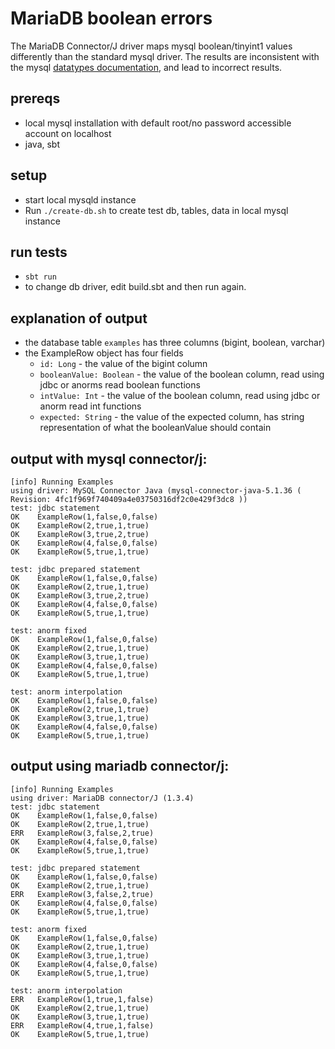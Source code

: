 # MariaDB boolean errors

The MariaDB Connector/J driver maps mysql
boolean/tinyint1 values differently than the standard
mysql driver. The results are inconsistent with the mysql
[datatypes documentation](http://dev.mysql.com/doc/refman/5.7/en/numeric-type-overview.html),
and lead to incorrect results.

## prereqs

- local mysql installation with default root/no password accessible account on localhost
- java, sbt

## setup

- start local mysqld instance
- Run `./create-db.sh` to create test db, tables, data in local mysql instance

## run tests
- `sbt run`
- to change db driver, edit build.sbt and then run again.

## explanation of output

- the database table `examples` has three columns (bigint, boolean, varchar)
- the ExampleRow object has four fields
  - `id: Long` - the value of the bigint column
  - `booleanValue: Boolean` - the value of the boolean column, read using
    jdbc or anorms read boolean functions
  - `intValue: Int` - the value of the boolean column, read using
    jdbc or anorm read int functions
  - `expected: String` - the value of the expected column, has string
    representation of what the booleanValue should contain

## output with mysql connector/j:

```
[info] Running Examples
using driver: MySQL Connector Java (mysql-connector-java-5.1.36 ( Revision: 4fc1f969f740409a4e03750316df2c0e429f3dc8 ))
test: jdbc statement
OK    ExampleRow(1,false,0,false)
OK    ExampleRow(2,true,1,true)
OK    ExampleRow(3,true,2,true)
OK    ExampleRow(4,false,0,false)
OK    ExampleRow(5,true,1,true)

test: jdbc prepared statement
OK    ExampleRow(1,false,0,false)
OK    ExampleRow(2,true,1,true)
OK    ExampleRow(3,true,2,true)
OK    ExampleRow(4,false,0,false)
OK    ExampleRow(5,true,1,true)

test: anorm fixed
OK    ExampleRow(1,false,0,false)
OK    ExampleRow(2,true,1,true)
OK    ExampleRow(3,true,1,true)
OK    ExampleRow(4,false,0,false)
OK    ExampleRow(5,true,1,true)

test: anorm interpolation
OK    ExampleRow(1,false,0,false)
OK    ExampleRow(2,true,1,true)
OK    ExampleRow(3,true,1,true)
OK    ExampleRow(4,false,0,false)
OK    ExampleRow(5,true,1,true)
```

## output using mariadb connector/j:

```
[info] Running Examples
using driver: MariaDB connector/J (1.3.4)
test: jdbc statement
OK    ExampleRow(1,false,0,false)
OK    ExampleRow(2,true,1,true)
ERR   ExampleRow(3,false,2,true)
OK    ExampleRow(4,false,0,false)
OK    ExampleRow(5,true,1,true)

test: jdbc prepared statement
OK    ExampleRow(1,false,0,false)
OK    ExampleRow(2,true,1,true)
ERR   ExampleRow(3,false,2,true)
OK    ExampleRow(4,false,0,false)
OK    ExampleRow(5,true,1,true)

test: anorm fixed
OK    ExampleRow(1,false,0,false)
OK    ExampleRow(2,true,1,true)
OK    ExampleRow(3,true,1,true)
OK    ExampleRow(4,false,0,false)
OK    ExampleRow(5,true,1,true)

test: anorm interpolation
ERR   ExampleRow(1,true,1,false)
OK    ExampleRow(2,true,1,true)
OK    ExampleRow(3,true,1,true)
ERR   ExampleRow(4,true,1,false)
OK    ExampleRow(5,true,1,true)
```

